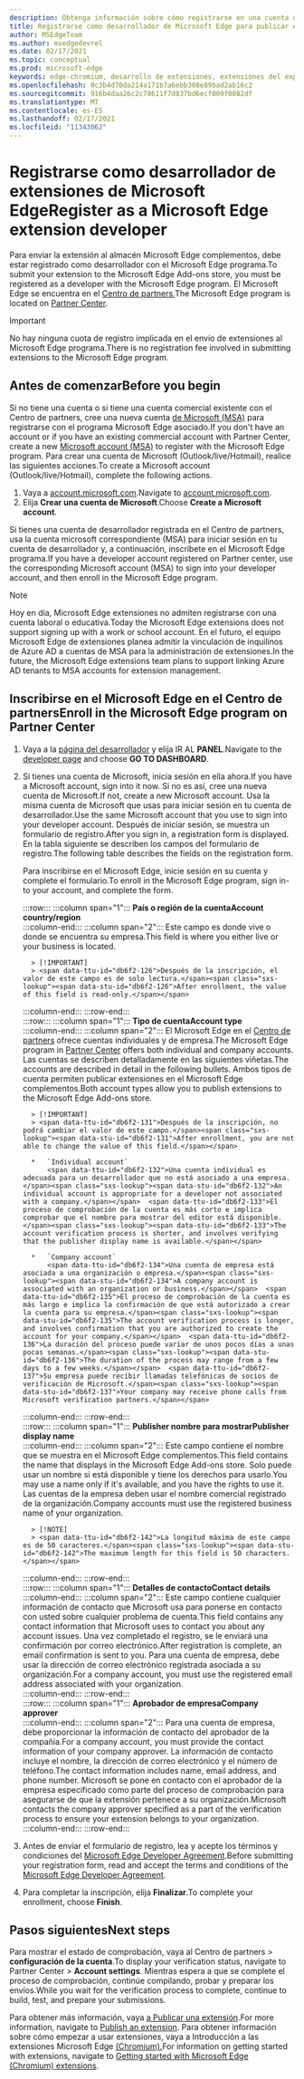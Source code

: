 ```yaml
---
description: Obtenga información sobre cómo registrarse en una cuenta de desarrollador para publicar extensiones en Microsoft Edge de complementos
title: Registrarse como desarrollador de Microsoft Edge para publicar extensiones
author: MSEdgeTeam
ms.author: msedgedevrel
ms.date: 02/17/2021
ms.topic: conceptual
ms.prod: microsoft-edge
keywords: edge-chromium, desarrollo de extensiones, extensiones del explorador, complementos, centro de partners, desarrollador
ms.openlocfilehash: 0c3b4d70da214a171b7a6ebb308e89bad2ab16c2
ms.sourcegitcommit: 916b4daa26c2c78611f7d837bd6ecf009f0082df
ms.translationtype: MT
ms.contentlocale: es-ES
ms.lasthandoff: 02/17/2021
ms.locfileid: "11343062"
---
```

# <span data-ttu-id="db6f2-104">Registrarse como desarrollador de extensiones de Microsoft Edge</span><span class="sxs-lookup"><span data-stu-id="db6f2-104">Register as a Microsoft Edge extension developer</span></span>  

<span data-ttu-id="db6f2-105">Para enviar la extensión al almacén Microsoft Edge complementos, debe estar registrado como desarrollador con el Microsoft Edge programa.</span><span class="sxs-lookup"><span data-stu-id="db6f2-105">To submit your extension to the Microsoft Edge Add-ons store, you must be registered as a developer with the Microsoft Edge program.</span></span>  <span data-ttu-id="db6f2-106">El Microsoft Edge se encuentra en el [Centro de partners.][MicrosoftPartnerCenter]</span><span class="sxs-lookup"><span data-stu-id="db6f2-106">The Microsoft Edge program is located on [Partner Center][MicrosoftPartnerCenter].</span></span>  

> [!IMPORTANT]
> <span data-ttu-id="db6f2-107">No hay ninguna cuota de registro implicada en el envío de extensiones al Microsoft Edge programa.</span><span class="sxs-lookup"><span data-stu-id="db6f2-107">There is no registration fee involved in submitting extensions to the Microsoft Edge program.</span></span>  

## <span data-ttu-id="db6f2-108">Antes de comenzar</span><span class="sxs-lookup"><span data-stu-id="db6f2-108">Before you begin</span></span>  

<span data-ttu-id="db6f2-109">Si no tiene una cuenta o si tiene una cuenta comercial existente con el Centro de partners, cree una nueva cuenta [de Microsoft (MSA)][WindowsCommunityEverythingAboutMicrosoftAccounts] para registrarse con el programa Microsoft Edge asociado.</span><span class="sxs-lookup"><span data-stu-id="db6f2-109">If you don't have an account or if you have an existing commercial account with Partner Center, create a new [Microsoft account (MSA)][WindowsCommunityEverythingAboutMicrosoftAccounts] to register with the Microsoft Edge program.</span></span>  <span data-ttu-id="db6f2-110">Para crear una cuenta de Microsoft \(Outlook/live/Hotmail\), realice las siguientes acciones.</span><span class="sxs-lookup"><span data-stu-id="db6f2-110">To create a Microsoft account \(Outlook/live/Hotmail\), complete the following actions.</span></span>  

1.  <span data-ttu-id="db6f2-111">Vaya a [account.microsoft.com][MicrosoftAccount].</span><span class="sxs-lookup"><span data-stu-id="db6f2-111">Navigate to [account.microsoft.com][MicrosoftAccount].</span></span>  
1.  <span data-ttu-id="db6f2-112">Elija **Crear una cuenta de Microsoft**.</span><span class="sxs-lookup"><span data-stu-id="db6f2-112">Choose **Create a Microsoft account**.</span></span>  
    
<span data-ttu-id="db6f2-113">Si tienes una cuenta de desarrollador registrada en el Centro de partners, usa la cuenta microsoft correspondiente \(MSA\) para iniciar sesión en tu cuenta de desarrollador y, a continuación, inscríbete en el Microsoft Edge programa.</span><span class="sxs-lookup"><span data-stu-id="db6f2-113">If you have a developer account registered on Partner center, use the corresponding Microsoft account \(MSA\) to sign into your developer account, and then enroll in the Microsoft Edge program.</span></span>  

> [!NOTE]
> <span data-ttu-id="db6f2-114">Hoy en día, Microsoft Edge extensiones no admiten registrarse con una cuenta laboral o educativa.</span><span class="sxs-lookup"><span data-stu-id="db6f2-114">Today the Microsoft Edge extensions does not support signing up with a work or school account.</span></span>  <span data-ttu-id="db6f2-115">En el futuro, el equipo Microsoft Edge de extensiones planea admitir la vinculación de inquilinos de Azure AD a cuentas de MSA para la administración de extensiones.</span><span class="sxs-lookup"><span data-stu-id="db6f2-115">In the future, the Microsoft Edge extensions team plans to support linking Azure AD tenants to MSA accounts for extension management.</span></span>  

## <span data-ttu-id="db6f2-116">Inscribirse en el Microsoft Edge en el Centro de partners</span><span class="sxs-lookup"><span data-stu-id="db6f2-116">Enroll in the Microsoft Edge program on Partner Center</span></span>  

1.  <span data-ttu-id="db6f2-117">Vaya a la [página del desarrollador][MicrosoftPartnerCenter] y elija IR AL **PANEL**.</span><span class="sxs-lookup"><span data-stu-id="db6f2-117">Navigate to the [developer page][MicrosoftPartnerCenter] and choose **GO TO DASHBOARD**.</span></span>  
1.  <span data-ttu-id="db6f2-118">Si tienes una cuenta de Microsoft, inicia sesión en ella ahora.</span><span class="sxs-lookup"><span data-stu-id="db6f2-118">If you have a Microsoft account, sign into it now.</span></span>  <span data-ttu-id="db6f2-119">Si no es así, cree una nueva cuenta de Microsoft.</span><span class="sxs-lookup"><span data-stu-id="db6f2-119">If not, create a new Microsoft account.</span></span>  <span data-ttu-id="db6f2-120">Usa la misma cuenta de Microsoft que usas para iniciar sesión en tu cuenta de desarrollador.</span><span class="sxs-lookup"><span data-stu-id="db6f2-120">Use the same Microsoft account that you use to sign into your developer account.</span></span>  <span data-ttu-id="db6f2-121">Después de iniciar sesión, se muestra un formulario de registro.</span><span class="sxs-lookup"><span data-stu-id="db6f2-121">After you sign in, a registration form is displayed.</span></span> <span data-ttu-id="db6f2-122">En la tabla siguiente se describen los campos del formulario de registro.</span><span class="sxs-lookup"><span data-stu-id="db6f2-122">The following table describes the fields on the registration form.</span></span>  
    
    <span data-ttu-id="db6f2-123">Para inscribirse en el Microsoft Edge, inicie sesión en su cuenta y complete el formulario.</span><span class="sxs-lookup"><span data-stu-id="db6f2-123">To enroll in the Microsoft Edge program, sign in-to your account, and complete the form.</span></span>  
    
    :::row:::
       :::column span="1":::
          **<span data-ttu-id="db6f2-124">País o región de la cuenta</span><span class="sxs-lookup"><span data-stu-id="db6f2-124">Account country/region</span></span>**  
       :::column-end:::
       :::column span="2":::
          <span data-ttu-id="db6f2-125">Este campo es donde vive o donde se encuentra su empresa.</span><span class="sxs-lookup"><span data-stu-id="db6f2-125">This field is where you either live or your business is located.</span></span>  
          
          > [!IMPORTANT]
          > <span data-ttu-id="db6f2-126">Después de la inscripción, el valor de este campo es de solo lectura.</span><span class="sxs-lookup"><span data-stu-id="db6f2-126">After enrollment, the value of this field is read-only.</span></span>  
          
       :::column-end:::
    :::row-end:::  
    :::row:::
       :::column span="1":::
          **<span data-ttu-id="db6f2-127">Tipo de cuenta</span><span class="sxs-lookup"><span data-stu-id="db6f2-127">Account type</span></span>**  
       :::column-end:::
       :::column span="2":::
          <span data-ttu-id="db6f2-128">El Microsoft Edge en el [Centro de partners][MicrosoftPartnerCenter] ofrece cuentas individuales y de empresa.</span><span class="sxs-lookup"><span data-stu-id="db6f2-128">The Microsoft Edge program in [Partner Center][MicrosoftPartnerCenter] offers both individual and company accounts.</span></span>  <span data-ttu-id="db6f2-129">Las cuentas se describen detalladamente en las siguientes viñetas.</span><span class="sxs-lookup"><span data-stu-id="db6f2-129">The accounts are described in detail in the following bullets.</span></span>  <span data-ttu-id="db6f2-130">Ambos tipos de cuenta permiten publicar extensiones en el Microsoft Edge complementos.</span><span class="sxs-lookup"><span data-stu-id="db6f2-130">Both account types allow you to publish extensions to the Microsoft Edge Add-ons store.</span></span>  
          
          > [!IMPORTANT]
          > <span data-ttu-id="db6f2-131">Después de la inscripción, no podrá cambiar el valor de este campo.</span><span class="sxs-lookup"><span data-stu-id="db6f2-131">After enrollment, you are not able to change the value of this field.</span></span>  
          
          *   `Individual account`  
              <span data-ttu-id="db6f2-132">Una cuenta individual es adecuada para un desarrollador que no está asociado a una empresa.</span><span class="sxs-lookup"><span data-stu-id="db6f2-132">An individual account is appropriate for a developer not associated with a company.</span></span>  <span data-ttu-id="db6f2-133">El proceso de comprobación de la cuenta es más corto e implica comprobar que el nombre para mostrar del editor está disponible.</span><span class="sxs-lookup"><span data-stu-id="db6f2-133">The account verification process is shorter, and involves verifying that the publisher display name is available.</span></span>  

          *   `Company account`  
              <span data-ttu-id="db6f2-134">Una cuenta de empresa está asociada a una organización o empresa.</span><span class="sxs-lookup"><span data-stu-id="db6f2-134">A company account is associated with an organization or business.</span></span>  <span data-ttu-id="db6f2-135">El proceso de comprobación de la cuenta es más largo e implica la confirmación de que está autorizado a crear la cuenta para su empresa.</span><span class="sxs-lookup"><span data-stu-id="db6f2-135">The account verification process is longer, and involves confirmation that you are authorized to create the account for your company.</span></span>  <span data-ttu-id="db6f2-136">La duración del proceso puede variar de unos pocos días a unas pocas semanas.</span><span class="sxs-lookup"><span data-stu-id="db6f2-136">The duration of the process may range from a few days to a few weeks.</span></span>  <span data-ttu-id="db6f2-137">Su empresa puede recibir llamadas telefónicas de socios de verificación de Microsoft.</span><span class="sxs-lookup"><span data-stu-id="db6f2-137">Your company may receive phone calls from Microsoft verification partners.</span></span>  
              
       :::column-end:::
    :::row-end:::  
    :::row:::
       :::column span="1":::
          **<span data-ttu-id="db6f2-138">Publisher nombre para mostrar</span><span class="sxs-lookup"><span data-stu-id="db6f2-138">Publisher display name</span></span>**  
       :::column-end:::
       :::column span="2":::
          <span data-ttu-id="db6f2-139">Este campo contiene el nombre que se muestra en el Microsoft Edge complementos.</span><span class="sxs-lookup"><span data-stu-id="db6f2-139">This field contains the name that displays in the Microsoft Edge Add-ons store.</span></span>  <span data-ttu-id="db6f2-140">Solo puede usar un nombre si está disponible y tiene los derechos para usarlo.</span><span class="sxs-lookup"><span data-stu-id="db6f2-140">You may use a name only if it's available, and you have the rights to use it.</span></span>  <span data-ttu-id="db6f2-141">Las cuentas de la empresa deben usar el nombre comercial registrado de la organización.</span><span class="sxs-lookup"><span data-stu-id="db6f2-141">Company accounts must use the registered business name of your organization.</span></span>  
          
          > [!NOTE]
          > <span data-ttu-id="db6f2-142">La longitud máxima de este campo es de 50 caracteres.</span><span class="sxs-lookup"><span data-stu-id="db6f2-142">The maximum length for this field is 50 characters.</span></span>  
          
       :::column-end:::
    :::row-end:::  
    :::row:::
       :::column span="1":::
          **<span data-ttu-id="db6f2-143">Detalles de contacto</span><span class="sxs-lookup"><span data-stu-id="db6f2-143">Contact details</span></span>**  
       :::column-end:::
       :::column span="2":::
          <span data-ttu-id="db6f2-144">Este campo contiene cualquier información de contacto que Microsoft usa para ponerse en contacto con usted sobre cualquier problema de cuenta.</span><span class="sxs-lookup"><span data-stu-id="db6f2-144">This field contains any contact information that Microsoft uses to contact you about any account issues.</span></span>  <span data-ttu-id="db6f2-145">Una vez completado el registro, se le enviará una confirmación por correo electrónico.</span><span class="sxs-lookup"><span data-stu-id="db6f2-145">After registration is complete, an email confirmation is sent to you.</span></span>  <span data-ttu-id="db6f2-146">Para una cuenta de empresa, debe usar la dirección de correo electrónico registrada asociada a su organización.</span><span class="sxs-lookup"><span data-stu-id="db6f2-146">For a company account, you must use the registered email address associated with your organization.</span></span>  
       :::column-end:::
    :::row-end:::  
    :::row:::
       :::column span="1":::
          **<span data-ttu-id="db6f2-147">Aprobador de empresa</span><span class="sxs-lookup"><span data-stu-id="db6f2-147">Company approver</span></span>**  
       :::column-end:::
       :::column span="2":::
          <span data-ttu-id="db6f2-148">Para una cuenta de empresa, debe proporcionar la información de contacto del aprobador de la compañía.</span><span class="sxs-lookup"><span data-stu-id="db6f2-148">For a company account, you must provide the contact information of your company approver.</span></span>  <span data-ttu-id="db6f2-149">La información de contacto incluye el nombre, la dirección de correo electrónico y el número de teléfono.</span><span class="sxs-lookup"><span data-stu-id="db6f2-149">The contact information includes name, email address, and phone number.</span></span>  <span data-ttu-id="db6f2-150">Microsoft se pone en contacto con el aprobador de la empresa especificado como parte del proceso de comprobación para asegurarse de que la extensión pertenece a su organización.</span><span class="sxs-lookup"><span data-stu-id="db6f2-150">Microsoft contacts the company approver specified as a part of the verification process to ensure your extension belongs to your organization.</span></span>  
       :::column-end:::
    :::row-end:::  
    
1.  <span data-ttu-id="db6f2-151">Antes de enviar el formulario de registro, lea y acepte los términos y condiciones del [Microsoft Edge Developer Agreement][MicrosoftAppDeveloperAgreement].</span><span class="sxs-lookup"><span data-stu-id="db6f2-151">Before submitting your registration form, read and accept the terms and conditions of the [Microsoft Edge Developer Agreement][MicrosoftAppDeveloperAgreement].</span></span>  
1.  <span data-ttu-id="db6f2-152">Para completar la inscripción, elija **Finalizar**.</span><span class="sxs-lookup"><span data-stu-id="db6f2-152">To complete your enrollment, choose **Finish**.</span></span>  
    
## <span data-ttu-id="db6f2-153">Pasos siguientes</span><span class="sxs-lookup"><span data-stu-id="db6f2-153">Next steps</span></span>  

<span data-ttu-id="db6f2-154">Para mostrar el estado de comprobación, vaya al Centro de partners > **configuración de la cuenta**.</span><span class="sxs-lookup"><span data-stu-id="db6f2-154">To display your verification status, navigate to Partner Center > **Account settings**.</span></span>  <span data-ttu-id="db6f2-155">Mientras espera a que se complete el proceso de comprobación, continúe compilando, probar y preparar los envíos.</span><span class="sxs-lookup"><span data-stu-id="db6f2-155">While you wait for the verification process to complete, continue to build, test, and prepare your submissions.</span></span>  

<span data-ttu-id="db6f2-156">Para obtener más información, vaya [a Publicar una extensión][ExtensionsChromiumPublishExtension].</span><span class="sxs-lookup"><span data-stu-id="db6f2-156">For more information, navigate to [Publish an extension][ExtensionsChromiumPublishExtension].</span></span>  <span data-ttu-id="db6f2-157">Para obtener información sobre cómo empezar a usar extensiones, vaya a Introducción a las extensiones Microsoft Edge [(Chromium).][ExtensionsChromiumGettingStartedIndex]</span><span class="sxs-lookup"><span data-stu-id="db6f2-157">For information on getting started with extensions, navigate to [Getting started with Microsoft Edge (Chromium) extensions][ExtensionsChromiumGettingStartedIndex].</span></span>  

<!-- links -->  

[ExtensionsChromiumGettingStartedIndex]: ../getting-started/index.md "Introducción a las extensiones Microsoft Edge (Chromium) | Microsoft Docs"  
[ExtensionsChromiumPublishExtension]:  ./publish-extension.md "Publicar una extensión | Microsoft Docs"  

[MicrosoftAppDeveloperAgreement]:  /legal/windows/agreements/app-developer-agreement "Contrato de desarrollador de aplicaciones | Microsoft Docs"  

[MicrosoftAccount]:  https://account.microsoft.com/account "Cuenta de Microsoft"  

[MicrosoftPartnerCenter]:  https://partner.microsoft.com/dashboard/microsoftedge/public/login?ref=dd "Centro de partners"  

[WindowsCommunityEverythingAboutMicrosoftAccounts]:  https://community.windows.com/stories/everything-you-need-to-know-about-microsoft-accounts "Todo lo que necesita saber acerca de las cuentas de Microsoft | Windows Community"  
